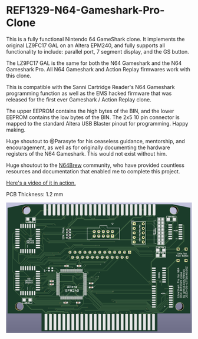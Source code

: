 # REF1329-N64-Gameshark-Pro-Clone
This is a fully functional Nintendo 64 GameShark clone. It implements the original LZ9FC17 GAL on an Altera EPM240, and fully supports all functionality to include: parallel port, 7 segment display, and the GS button.

The LZ9FC17 GAL is the same for both the N64 Gameshark and the N64 Gameshark Pro. All N64 Gameshark and Action Replay firmwares work with this clone.

This is compatible with the Sanni Cartridge Reader's N64 Gameshark programming function as well as the EMS hacked firmware that was released for the first ever Gameshark / Action Replay clone.

The upper EEPROM contains the high bytes of the BIN, and the lower EEPROM contains the low bytes of the BIN. The 2x5 10 pin connector is mapped to the standard Altera USB Blaster pinout for programming. Happy making.

Huge shoutout to @Parasyte for his ceaseless guidance, mentorship, and encouragement, as well as for originally documenting the hardware registers of the N64 Gameshark. This would not exist without him.

Huge shoutout to the [N64Brew](https://n64brew.dev/wiki/Main_Page) community, who have provided countless resources and documentation that enabled me to complete this project.

[Here's a video of it in action.](https://youtu.be/faCqaDdL_ds)

PCB Thickness: 1.2 mm

![Front side of the PCB](Altera_PR.png)
